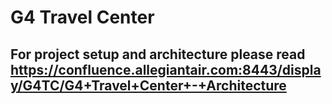 # G4 Travel Center

## For project setup and architecture please read https://confluence.allegiantair.com:8443/display/G4TC/G4+Travel+Center+-+Architecture